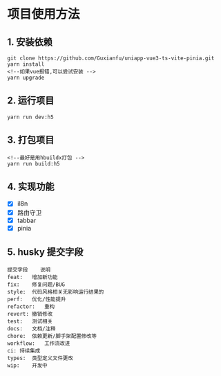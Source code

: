 # 项目使用方法

## 1. 安装依赖
```shell
git clone https://github.com/Guxianfu/uniapp-vue3-ts-vite-pinia.git
yarn install
<!--如果vue报错,可以尝试安装 -->
yarn upgrade
```

## 2. 运行项目
```shell
yarn run dev:h5
```

## 3. 打包项目
```shell
<!--最好是用hbuildx打包 -->
yarn run build:h5
```

## 4. 实现功能
- [x] il8n
- [x] 路由守卫
- [x] tabbar
- [x] pinia

## 5. husky 提交字段
```
提交字段	说明
feat:	增加新功能
fix:	修复问题/BUG
style:	代码风格相关无影响运行结果的
perf:	优化/性能提升
refactor:	重构
revert:	撤销修改
test:	测试相关
docs:	文档/注释
chore:	依赖更新/脚手架配置修改等
workflow:	工作流改进
ci:	持续集成
types:	类型定义文件更改
wip:	开发中
```